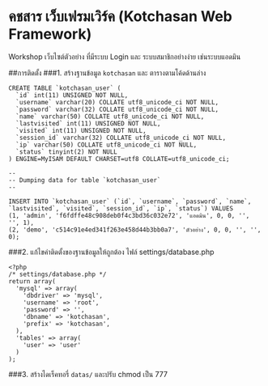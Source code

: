 # คชสาร เว็บเฟรมเวิร์ค (Kotchasan Web Framework)

Workshop เว็บไซต์ตัวอย่าง ที่มีระบบ Login และ ระบบสมาชิกอย่างง่าย เช่นระบบแอดมิน

##การติดตั้ง
###1. สร้างฐานข้อมูล ```kotchasan``` และ ตารางตามโค้ดด้านล่าง

```
CREATE TABLE `kotchasan_user` (
  `id` int(11) UNSIGNED NOT NULL,
  `username` varchar(20) COLLATE utf8_unicode_ci NOT NULL,
  `password` varchar(32) COLLATE utf8_unicode_ci NOT NULL,
  `name` varchar(50) COLLATE utf8_unicode_ci NOT NULL,
  `lastvisited` int(11) UNSIGNED NOT NULL,
  `visited` int(11) UNSIGNED NOT NULL,
  `session_id` varchar(32) COLLATE utf8_unicode_ci NOT NULL,
  `ip` varchar(50) COLLATE utf8_unicode_ci NOT NULL,
  `status` tinyint(2) NOT NULL
) ENGINE=MyISAM DEFAULT CHARSET=utf8 COLLATE=utf8_unicode_ci;

--
-- Dumping data for table `kotchasan_user`
--

INSERT INTO `kotchasan_user` (`id`, `username`, `password`, `name`, `lastvisited`, `visited`, `session_id`, `ip`, `status`) VALUES
(1, 'admin', 'f6fdffe48c908deb0f4c3bd36c032e72', 'แอดมิน', 0, 0, '', '', 1),
(2, 'demo', 'c514c91e4ed341f263e458d44b3bb0a7', 'ตัวอย่าง', 0, 0, '', '', 0);
```

###2. แก้ไขค่าติดตั้งของฐานข้อมูลให้ถูกต้อง ไฟล์ settings/database.php

```
<?php
/* settings/database.php */
return array(
  'mysql' => array(
    'dbdriver' => 'mysql',
    'username' => 'root',
    'password' => '',
    'dbname' => 'kotchasan',
    'prefix' => 'kotchasan',
  ),
  'tables' => array(
    'user' => 'user'
  )
);
```

###3. สร้างไดเร็คทอรี่ ```datas/``` และปรับ chmod เป็น 777